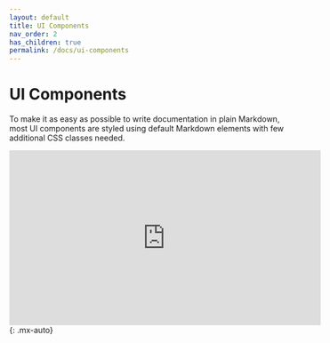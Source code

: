 ```yaml
---
layout: default
title: UI Components
nav_order: 2
has_children: true
permalink: /docs/ui-components
---
```


# UI Components

To make it as easy as possible to write documentation in plain Markdown, most UI components are styled using default Markdown elements with few additional CSS classes needed.

<iframe src="https://www.youtube.com/embed/PzGLYssMd1c" height="315" width="560" allowfullscreen="" frameborder="0"></iframe>
{: .mx-auto}
